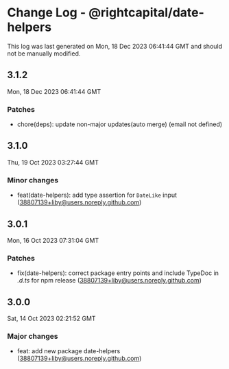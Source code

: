 # Change Log - @rightcapital/date-helpers

This log was last generated on Mon, 18 Dec 2023 06:41:44 GMT and should not be manually modified.

<!-- Start content -->

## 3.1.2

Mon, 18 Dec 2023 06:41:44 GMT

### Patches

- chore(deps): update non-major updates(auto merge) (email not defined)

## 3.1.0

Thu, 19 Oct 2023 03:27:44 GMT

### Minor changes

- feat(date-helpers): add type assertion for `DateLike` input (38807139+liby@users.noreply.github.com)

## 3.0.1

Mon, 16 Oct 2023 07:31:04 GMT

### Patches

- fix(date-helpers): correct package entry points and include TypeDoc in _.d.ts_ for npm release (38807139+liby@users.noreply.github.com)

## 3.0.0

Sat, 14 Oct 2023 02:21:52 GMT

### Major changes

- feat: add new package date-helpers (38807139+liby@users.noreply.github.com)
